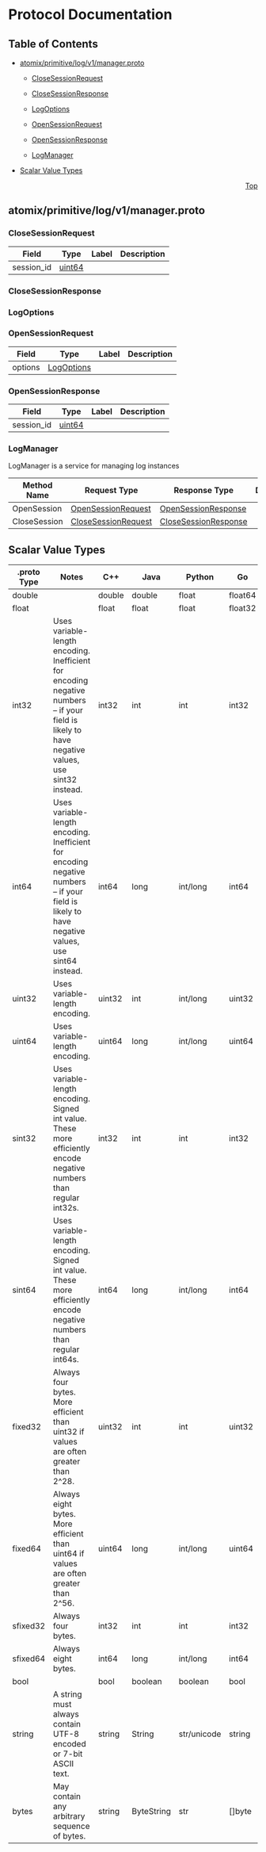 # Protocol Documentation
<a name="top"></a>

## Table of Contents

- [atomix/primitive/log/v1/manager.proto](#atomix/primitive/log/v1/manager.proto)
    - [CloseSessionRequest](#atomix.primitive.log.v1.CloseSessionRequest)
    - [CloseSessionResponse](#atomix.primitive.log.v1.CloseSessionResponse)
    - [LogOptions](#atomix.primitive.log.v1.LogOptions)
    - [OpenSessionRequest](#atomix.primitive.log.v1.OpenSessionRequest)
    - [OpenSessionResponse](#atomix.primitive.log.v1.OpenSessionResponse)
  
    - [LogManager](#atomix.primitive.log.v1.LogManager)
  
- [Scalar Value Types](#scalar-value-types)



<a name="atomix/primitive/log/v1/manager.proto"></a>
<p align="right"><a href="#top">Top</a></p>

## atomix/primitive/log/v1/manager.proto



<a name="atomix.primitive.log.v1.CloseSessionRequest"></a>

### CloseSessionRequest



| Field | Type | Label | Description |
| ----- | ---- | ----- | ----------- |
| session_id | [uint64](#uint64) |  |  |






<a name="atomix.primitive.log.v1.CloseSessionResponse"></a>

### CloseSessionResponse







<a name="atomix.primitive.log.v1.LogOptions"></a>

### LogOptions







<a name="atomix.primitive.log.v1.OpenSessionRequest"></a>

### OpenSessionRequest



| Field | Type | Label | Description |
| ----- | ---- | ----- | ----------- |
| options | [LogOptions](#atomix.primitive.log.v1.LogOptions) |  |  |






<a name="atomix.primitive.log.v1.OpenSessionResponse"></a>

### OpenSessionResponse



| Field | Type | Label | Description |
| ----- | ---- | ----- | ----------- |
| session_id | [uint64](#uint64) |  |  |





 

 

 


<a name="atomix.primitive.log.v1.LogManager"></a>

### LogManager
LogManager is a service for managing log instances

| Method Name | Request Type | Response Type | Description |
| ----------- | ------------ | ------------- | ------------|
| OpenSession | [OpenSessionRequest](#atomix.primitive.log.v1.OpenSessionRequest) | [OpenSessionResponse](#atomix.primitive.log.v1.OpenSessionResponse) |  |
| CloseSession | [CloseSessionRequest](#atomix.primitive.log.v1.CloseSessionRequest) | [CloseSessionResponse](#atomix.primitive.log.v1.CloseSessionResponse) |  |

 



## Scalar Value Types

| .proto Type | Notes | C++ | Java | Python | Go | C# | PHP | Ruby |
| ----------- | ----- | --- | ---- | ------ | -- | -- | --- | ---- |
| <a name="double" /> double |  | double | double | float | float64 | double | float | Float |
| <a name="float" /> float |  | float | float | float | float32 | float | float | Float |
| <a name="int32" /> int32 | Uses variable-length encoding. Inefficient for encoding negative numbers – if your field is likely to have negative values, use sint32 instead. | int32 | int | int | int32 | int | integer | Bignum or Fixnum (as required) |
| <a name="int64" /> int64 | Uses variable-length encoding. Inefficient for encoding negative numbers – if your field is likely to have negative values, use sint64 instead. | int64 | long | int/long | int64 | long | integer/string | Bignum |
| <a name="uint32" /> uint32 | Uses variable-length encoding. | uint32 | int | int/long | uint32 | uint | integer | Bignum or Fixnum (as required) |
| <a name="uint64" /> uint64 | Uses variable-length encoding. | uint64 | long | int/long | uint64 | ulong | integer/string | Bignum or Fixnum (as required) |
| <a name="sint32" /> sint32 | Uses variable-length encoding. Signed int value. These more efficiently encode negative numbers than regular int32s. | int32 | int | int | int32 | int | integer | Bignum or Fixnum (as required) |
| <a name="sint64" /> sint64 | Uses variable-length encoding. Signed int value. These more efficiently encode negative numbers than regular int64s. | int64 | long | int/long | int64 | long | integer/string | Bignum |
| <a name="fixed32" /> fixed32 | Always four bytes. More efficient than uint32 if values are often greater than 2^28. | uint32 | int | int | uint32 | uint | integer | Bignum or Fixnum (as required) |
| <a name="fixed64" /> fixed64 | Always eight bytes. More efficient than uint64 if values are often greater than 2^56. | uint64 | long | int/long | uint64 | ulong | integer/string | Bignum |
| <a name="sfixed32" /> sfixed32 | Always four bytes. | int32 | int | int | int32 | int | integer | Bignum or Fixnum (as required) |
| <a name="sfixed64" /> sfixed64 | Always eight bytes. | int64 | long | int/long | int64 | long | integer/string | Bignum |
| <a name="bool" /> bool |  | bool | boolean | boolean | bool | bool | boolean | TrueClass/FalseClass |
| <a name="string" /> string | A string must always contain UTF-8 encoded or 7-bit ASCII text. | string | String | str/unicode | string | string | string | String (UTF-8) |
| <a name="bytes" /> bytes | May contain any arbitrary sequence of bytes. | string | ByteString | str | []byte | ByteString | string | String (ASCII-8BIT) |

